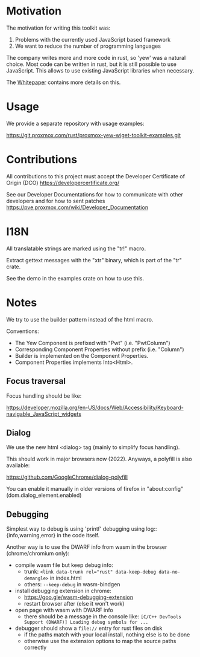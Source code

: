 # Motivation

The motivation for writing this toolkit was:

1. Problems with the currently used JavaScript based framework
2. We want to reduce the number of programming languages

The company writes more and more code in rust, so 'yew' was a natural
choice. Most code can be written in rust, but it is still possible to
use JavaScript. This allows to use existing JavaScript libraries when
necessary.

The [Whitepaper](Whitepaper.md) contains more details on this.

# Usage

We provide a separate repository with usage examples:

https://git.proxmox.com/rust/proxmox-yew-wiget-toolkit-examples.git


# Contributions

All contributions to this project must accept the Developer Certificate of Origin (DCO) https://developercertificate.org/

See our Developer Documentations for how to communicate with other developers and for how
to sent patches https://pve.proxmox.com/wiki/Developer_Documentation


# I18N

All translatable strings are marked using the "tr!" macro.

Extract gettext messages with the "xtr" binary, which is part of the
"tr" crate.

See the demo in the examples crate on how to use this.


# Notes

We try to use the builder pattern instead of the html macro.

Conventions:

- The Yew Component is prefixed with "Pwt" (i.e. "PwtColumn")
- Corresponding Component Properties without prefix (i.e. "Column")
- Builder is implemented on the Component Properties.
- Component Properties implements Into&lt;Html&gt;.


## Focus traversal

Focus handling should be like:

https://developer.mozilla.org/en-US/docs/Web/Accessibility/Keyboard-navigable_JavaScript_widgets


## Dialog

We use the new html &lt;dialog&gt; tag (mainly to simplify focus handling).

This should work in major browsers now (2022). Anyways, a polyfill is also available:

https://github.com/GoogleChrome/dialog-polyfill

You can enable it manually in older versions of firefox in "about:config" (dom.dialog_element.enabled)


## Debugging

Simplest way to debug is using 'printf' debugging using log::{info,warning,error} in the code itself.

Another way is to use the DWARF info from wasm in the browser (chrome/chromium only):

* compile wasm file but keep debug info:
    * trunk: `<link data-trunk rel="rust" data-keep-debug data-no-demangle>` in index.html
    * others: `--keep-debug` in wasm-bindgen
* install debugging extension in chrome:
    * https://goo.gle/wasm-debugging-extension
    * restart browser after (else it won't work)
* open page with wasm with DWARF info
    * there should be a message in the console like: `[C/C++ DevTools Support (DWARF)] Loading debug symbols for ...`
* debugger should show a `file://` entry for rust files on disk
    * if the paths match with your local install, nothing else is to be done
    * otherwise use the extension options to map the source paths correctly
